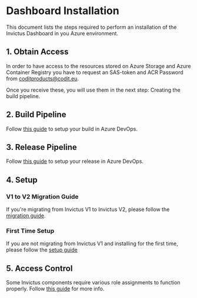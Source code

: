 # Dashboard Installation

This document lists the steps required to perform an installation of the Invictus Dashboard in you Azure environment.

## 1. Obtain Access

In order to have access to the resources stored on Azure Storage and Azure Container Registry you have to request an SAS-token and ACR Password from [coditproducts@codit.eu](mailto:coditproducts@codit.eu).

Once you receive these, you will use them in the next step: Creating the build pipeline.

## 2. Build Pipeline

Follow [this guide](./installation/dashboard-buildpipeline.md) to setup your build in Azure DevOps.

## 3. Release Pipeline

Follow [this guide](./installation/dashboard-releasepipeline.md) to setup your release in Azure DevOps.

## 4. Setup

### V1 to V2 Migration Guide

If you're migrating from Invictus V1 to Invictus V2, please follow the [migration guide](./installation/dashboard-migration.md).

### First Time Setup

If you are not migrating from Invictus V1 and installing for the first time, please follow the [setup guide](./installation/first-time-login.md)

## 5. Access Control

Some Invictus components require various role assignments to function properly. Follow [this guide](./accesscontrolrights.md) for more info.
